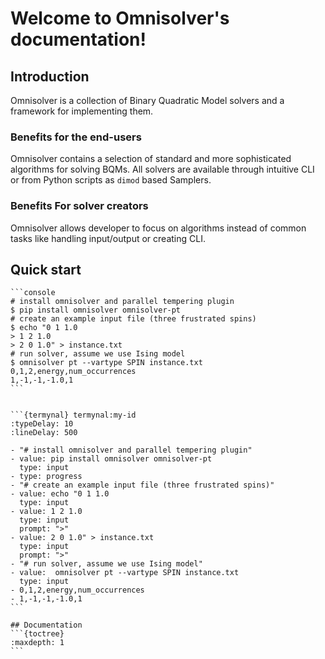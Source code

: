 # Welcome to Omnisolver's documentation!


## Introduction
Omnisolver is a collection of Binary Quadratic Model solvers and a framework for implementing them.

### Benefits for the end-users
Omnisolver contains a selection of standard and more sophisticated algorithms for solving BQMs.
All solvers are available through intuitive CLI or from Python scripts as `dimod` based Samplers.

### Benefits For solver creators
Omnisolver allows developer to focus on algorithms instead of common tasks like handling 
input/output or creating CLI.

## Quick start

````{only} latex
```console
# install omnisolver and parallel tempering plugin
$ pip install omnisolver omnisolver-pt
# create an example input file (three frustrated spins)
$ echo "0 1 1.0    
> 1 2 1.0 
> 2 0 1.0" > instance.txt
# run solver, assume we use Ising model
$ omnisolver pt --vartype SPIN instance.txt
0,1,2,energy,num_occurrences
1,-1,-1,-1.0,1
```

````

````{only} html

```{termynal} termynal:my-id
:typeDelay: 10
:lineDelay: 500

- "# install omnisolver and parallel tempering plugin"
- value: pip install omnisolver omnisolver-pt
  type: input
- type: progress
- "# create an example input file (three frustrated spins)"
- value: echo "0 1 1.0    
  type: input
- value: 1 2 1.0
  type: input
  prompt: ">"
- value: 2 0 1.0" > instance.txt
  type: input
  prompt: ">"
- "# run solver, assume we use Ising model"
- value:  omnisolver pt --vartype SPIN instance.txt
  type: input
- 0,1,2,energy,num_occurrences
- 1,-1,-1,-1.0,1
```
````


````{only} latexpdf
## Documentation
```{toctree}
:maxdepth: 1
```
````
